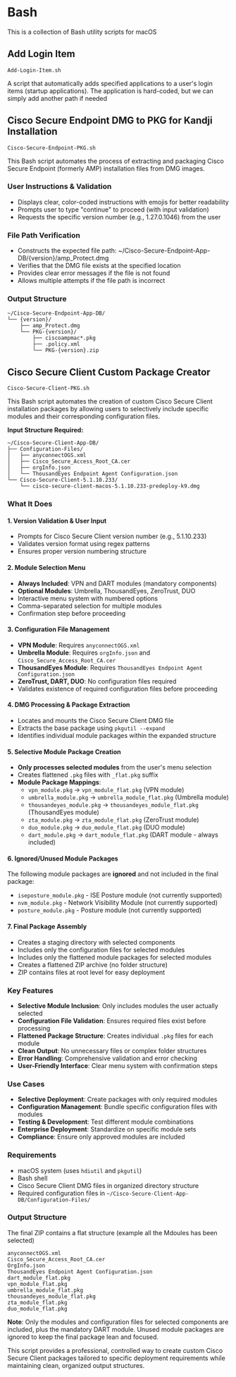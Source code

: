 # Bash
This is a collection of Bash utility scripts for macOS

## Add Login Item 

```
Add-Login-Item.sh
```

A script that automatically adds specified applications to a user's login items (startup applications).
The application is hard-coded, but we can simply add another path if needed

## Cisco Secure Endpoint DMG to PKG for Kandji Installation

```
Cisco-Secure-Endpoint-PKG.sh
```

This Bash script automates the process of extracting and packaging Cisco Secure Endpoint (formerly AMP) installation files from DMG images. 

### User Instructions & Validation
- Displays clear, color-coded instructions with emojis for better readability
- Prompts user to type "continue" to proceed (with input validation)
- Requests the specific version number (e.g., 1.27.0.1046) from the user

### File Path Verification
- Constructs the expected file path: ~/Cisco-Secure-Endpoint-App-DB/{version}/amp_Protect.dmg
- Verifies that the DMG file exists at the specified location
- Provides clear error messages if the file is not found
- Allows multiple attempts if the file path is incorrect
### Output Structure
```
~/Cisco-Secure-Endpoint-App-DB/
└── {version}/
    ├── amp_Protect.dmg
    └── PKG-{version}/
        ├── ciscoampmac*.pkg
        ├── .policy.xml
        └── PKG-{version}.zip
```

## Cisco Secure Client Custom Package Creator

```
Cisco-Secure-Client-PKG.sh
```

This Bash script automates the creation of custom Cisco Secure Client installation packages by allowing users to selectively include specific modules and their corresponding configuration files. 

**Input Structure Required:**
```
~/Cisco-Secure-Client-App-DB/
├── Configuration-Files/
│   ├── anyconnectOGS.xml
│   ├── Cisco_Secure_Access_Root_CA.cer
│   ├── orgInfo.json
│   └── ThousandEyes Endpoint Agent Configuration.json
└── Cisco-Secure-Client-5.1.10.233/
    └── cisco-secure-client-macos-5.1.10.233-predeploy-k9.dmg
```

### What It Does

#### 1. **Version Validation & User Input**
- Prompts for Cisco Secure Client version number (e.g., 5.1.10.233)
- Validates version format using regex patterns
- Ensures proper version numbering structure

#### 2. **Module Selection Menu**
- **Always Included**: VPN and DART modules (mandatory components)
- **Optional Modules**: Umbrella, ThousandEyes, ZeroTrust, DUO
- Interactive menu system with numbered options
- Comma-separated selection for multiple modules
- Confirmation step before proceeding

#### 3. **Configuration File Management**
- **VPN Module**: Requires `anyconnectOGS.xml`
- **Umbrella Module**: Requires `orgInfo.json` and `Cisco_Secure_Access_Root_CA.cer`
- **ThousandEyes Module**: Requires `ThousandEyes Endpoint Agent Configuration.json`
- **ZeroTrust, DART, DUO**: No configuration files required
- Validates existence of required configuration files before proceeding

#### 4. **DMG Processing & Package Extraction**
- Locates and mounts the Cisco Secure Client DMG file
- Extracts the base package using `pkgutil --expand`
- Identifies individual module packages within the expanded structure

#### 5. **Selective Module Package Creation**
- **Only processes selected modules** from the user's menu selection
- Creates flattened `.pkg` files with `_flat.pkg` suffix
- **Module Package Mappings**:
  - `vpn_module.pkg` → `vpn_module_flat.pkg` (VPN module)
  - `umbrella_module.pkg` → `umbrella_module_flat.pkg` (Umbrella module)
  - `thousandeyes_module.pkg` → `thousandeyes_module_flat.pkg` (ThousandEyes module)
  - `zta_module.pkg` → `zta_module_flat.pkg` (ZeroTrust module)
  - `duo_module.pkg` → `duo_module_flat.pkg` (DUO module)
  - `dart_module.pkg` → `dart_module_flat.pkg` (DART module - always included)

#### 6. **Ignored/Unused Module Packages**
The following module packages are **ignored** and not included in the final package:
- `iseposture_module.pkg` - ISE Posture module (not currently supported)
- `nvm_module.pkg` - Network Visibility Module (not currently supported)
- `posture_module.pkg` - Posture module (not currently supported)

#### 7. **Final Package Assembly**
- Creates a staging directory with selected components
- Includes only the configuration files for selected modules
- Includes only the flattened module packages for selected modules
- Creates a flattened ZIP archive (no folder structure)
- ZIP contains files at root level for easy deployment

### Key Features

- **Selective Module Inclusion**: Only includes modules the user actually selected
- **Configuration File Validation**: Ensures required files exist before processing
- **Flattened Package Structure**: Creates individual `.pkg` files for each module
- **Clean Output**: No unnecessary files or complex folder structures
- **Error Handling**: Comprehensive validation and error checking
- **User-Friendly Interface**: Clear menu system with confirmation steps

### Use Cases

- **Selective Deployment**: Create packages with only required modules
- **Configuration Management**: Bundle specific configuration files with modules
- **Testing & Development**: Test different module combinations
- **Enterprise Deployment**: Standardize on specific module sets
- **Compliance**: Ensure only approved modules are included

### Requirements

- macOS system (uses `hdiutil` and `pkgutil`)
- Bash shell
- Cisco Secure Client DMG files in organized directory structure
- Required configuration files in `~/Cisco-Secure-Client-App-DB/Configuration-Files/`

### Output Structure
The final ZIP contains a flat structure (example all the Mdoules has been selected)
```
anyconnectOGS.xml
Cisco_Secure_Access_Root_CA.cer
OrgInfo.json
ThousandEyes Endpoint Agent Configuration.json
dart_module_flat.pkg
vpn_module_flat.pkg
umbrella_module_flat.pkg
thousandeyes_module_flat.pkg
zta_module_flat.pkg
duo_module_flat.pkg
```

**Note**: Only the modules and configuration files for selected components are included, plus the mandatory DART module. Unused module packages are ignored to keep the final package lean and focused.

This script provides a professional, controlled way to create custom Cisco Secure Client packages tailored to specific deployment requirements while maintaining clean, organized output structures.



